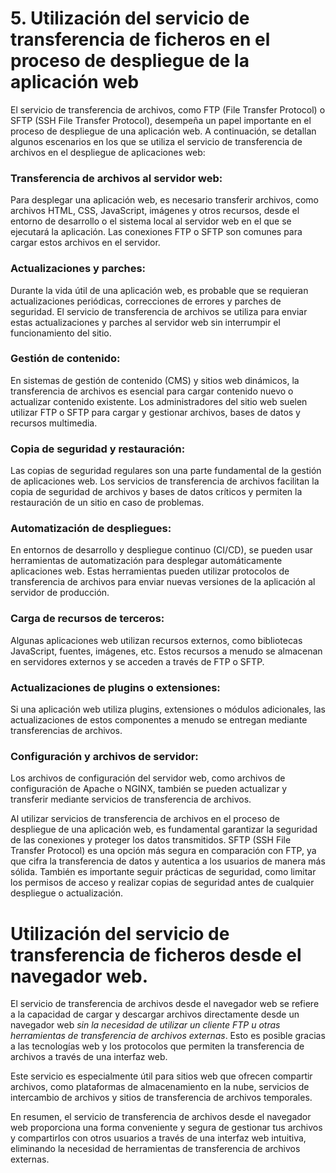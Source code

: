 # 5. Utilización del servicio de transferencia de ficheros en el proceso de despliegue de la aplicación web

El servicio de transferencia de archivos, como FTP (File Transfer Protocol) o SFTP (SSH File Transfer Protocol), desempeña un papel importante en el proceso de despliegue de una aplicación web. A continuación, se detallan algunos escenarios en los que se utiliza el servicio de transferencia de archivos en el despliegue de aplicaciones web:

### Transferencia de archivos al servidor web:
Para desplegar una aplicación web, es necesario transferir archivos, como archivos HTML, CSS, JavaScript, imágenes y otros recursos, desde el entorno de desarrollo o el sistema local al servidor web en el que se ejecutará la aplicación. Las conexiones FTP o SFTP son comunes para cargar estos archivos en el servidor.

### Actualizaciones y parches:
Durante la vida útil de una aplicación web, es probable que se requieran actualizaciones periódicas, correcciones de errores y parches de seguridad. El servicio de transferencia de archivos se utiliza para enviar estas actualizaciones y parches al servidor web sin interrumpir el funcionamiento del sitio.

### Gestión de contenido:
En sistemas de gestión de contenido (CMS) y sitios web dinámicos, la transferencia de archivos es esencial para cargar contenido nuevo o actualizar contenido existente. Los administradores del sitio web suelen utilizar FTP o SFTP para cargar y gestionar archivos, bases de datos y recursos multimedia.

### Copia de seguridad y restauración:
Las copias de seguridad regulares son una parte fundamental de la gestión de aplicaciones web. Los servicios de transferencia de archivos facilitan la copia de seguridad de archivos y bases de datos críticos y permiten la restauración de un sitio en caso de problemas.

### Automatización de despliegues:
En entornos de desarrollo y despliegue continuo (CI/CD), se pueden usar herramientas de automatización para desplegar automáticamente aplicaciones web. Estas herramientas pueden utilizar protocolos de transferencia de archivos para enviar nuevas versiones de la aplicación al servidor de producción.

### Carga de recursos de terceros:
Algunas aplicaciones web utilizan recursos externos, como bibliotecas JavaScript, fuentes, imágenes, etc. Estos recursos a menudo se almacenan en servidores externos y se acceden a través de FTP o SFTP.

### Actualizaciones de plugins o extensiones:
Si una aplicación web utiliza plugins, extensiones o módulos adicionales, las actualizaciones de estos componentes a menudo se entregan mediante transferencias de archivos.

### Configuración y archivos de servidor:
Los archivos de configuración del servidor web, como archivos de configuración de Apache o NGINX, también se pueden actualizar y transferir mediante servicios de transferencia de archivos.

Al utilizar servicios de transferencia de archivos en el proceso de despliegue de una aplicación web, es fundamental garantizar la seguridad de las conexiones y proteger los datos transmitidos. SFTP (SSH File Transfer Protocol) es una opción más segura en comparación con FTP, ya que cifra la transferencia de datos y autentica a los usuarios de manera más sólida. También es importante seguir prácticas de seguridad, como limitar los permisos de acceso y realizar copias de seguridad antes de cualquier despliegue o actualización.

# Utilización del servicio de transferencia de ficheros desde el navegador web.

El servicio de transferencia de archivos desde el navegador web se refiere a la capacidad de cargar y descargar archivos directamente desde un navegador web *sin la necesidad de utilizar un cliente FTP u otras herramientas de transferencia de archivos externas*. Esto es posible gracias a las tecnologías web y los protocolos que permiten la transferencia de archivos a través de una interfaz web. 

Este servicio es especialmente útil para sitios web que ofrecen compartir archivos, como plataformas de almacenamiento en la nube, servicios de intercambio de archivos y sitios de transferencia de archivos temporales.

En resumen, el servicio de transferencia de archivos desde el navegador web proporciona una forma conveniente y segura de gestionar tus archivos y compartirlos con otros usuarios a través de una interfaz web intuitiva, eliminando la necesidad de herramientas de transferencia de archivos externas.









